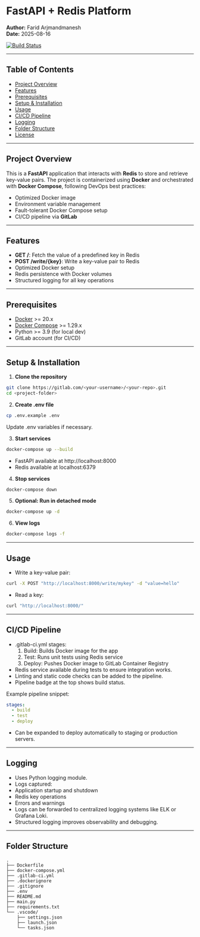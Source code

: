 # FastAPI + Redis Platform

**Author:** Farid Arjmandmanesh  
**Date:** 2025-08-16

[![Build Status](https://gitlab.com/<your-username>/<your-repo>/badges/main/pipeline.svg)](https://gitlab.com/<your-username>/<your-repo>/pipelines)

---

## Table of Contents

- [Project Overview](#project-overview)
- [Features](#features)
- [Prerequisites](#prerequisites)
- [Setup & Installation](#setup--installation)
- [Usage](#usage)
- [CI/CD Pipeline](#cicd-pipeline)
- [Logging](#logging)
- [Folder Structure](#folder-structure)
- [License](#license)

---

## Project Overview

This is a **FastAPI** application that interacts with **Redis** to store and retrieve key-value pairs. The project is containerized using **Docker** and orchestrated with **Docker Compose**, following DevOps best practices:

- Optimized Docker image
- Environment variable management
- Fault-tolerant Docker Compose setup
- CI/CD pipeline via **GitLab**

---

## Features

- **GET /**: Fetch the value of a predefined key in Redis
- **POST /write/{key}**: Write a key-value pair to Redis
- Optimized Docker setup
- Redis persistence with Docker volumes
- Structured logging for all key operations

---

## Prerequisites

- [Docker](https://www.docker.com/) >= 20.x
- [Docker Compose](https://docs.docker.com/compose/) >= 1.29.x
- Python >= 3.9 (for local dev)
- GitLab account (for CI/CD)

---

## Setup & Installation

1. **Clone the repository**

```bash
git clone https://gitlab.com/<your-username>/<your-repo>.git
cd <project-folder>
```

2. **Create .env file**

```bash
cp .env.example .env
```

Update .env variables if necessary.

3. **Start services**

```bash
docker-compose up --build
```

- FastAPI available at http://localhost:8000
- Redis available at localhost:6379

4. **Stop services**

```bash
docker-compose down
```

5. **Optional: Run in detached mode**

```bash
docker-compose up -d
```

6. **View logs**

```bash
docker-compose logs -f
```

---

## Usage

- Write a key-value pair:

```bash
curl -X POST "http://localhost:8000/write/mykey" -d "value=hello"
```

- Read a key:

```bash
curl "http://localhost:8000/"
```

---

## CI/CD Pipeline

- .gitlab-ci.yml stages:
    1.	Build: Builds Docker image for the app
    2.	Test: Runs unit tests using Redis service
    3.	Deploy: Pushes Docker image to GitLab Container Registry
- Redis service available during tests to ensure integration works.
- Linting and static code checks can be added to the pipeline.
- Pipeline badge at the top shows build status.

Example pipeline snippet:

```yaml
stages:
  - build
  - test
  - deploy
```

- Can be expanded to deploy automatically to staging or production servers.

---

## Logging

- Uses Python logging module.
- Logs captured:
- Application startup and shutdown
- Redis key operations
- Errors and warnings
- Logs can be forwarded to centralized logging systems like ELK or Grafana Loki.
- Structured logging improves observability and debugging.

---

## Folder Structure

```text
.
├── Dockerfile
├── docker-compose.yml
├── .gitlab-ci.yml
├── .dockerignore
├── .gitignore
├── .env
├── README.md
├── main.py
├── requirements.txt
└── .vscode/
    ├── settings.json
    ├── launch.json
    └── tasks.json
```
